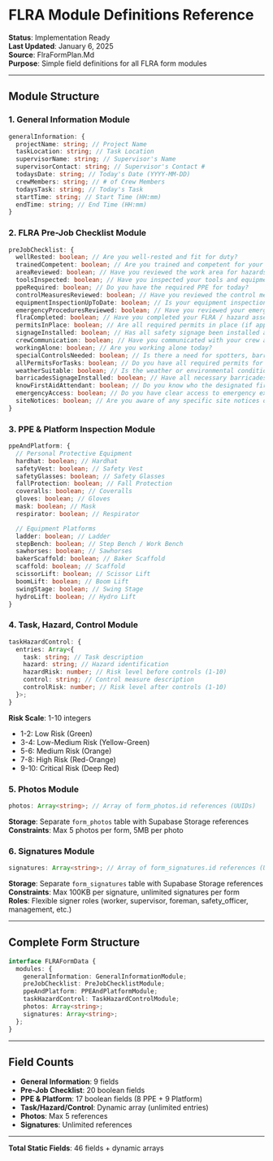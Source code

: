 # FLRA Module Definitions Reference

**Status**: Implementation Ready  
**Last Updated**: January 6, 2025  
**Source**: FlraFormPlan.Md  
**Purpose**: Simple field definitions for all FLRA form modules

---

## Module Structure

### 1. General Information Module

```typescript
generalInformation: {
  projectName: string; // Project Name
  taskLocation: string; // Task Location
  supervisorName: string; // Supervisor's Name
  supervisorContact: string; // Supervisor's Contact #
  todaysDate: string; // Today's Date (YYYY-MM-DD)
  crewMembers: string; // # of Crew Members
  todaysTask: string; // Today's Task
  startTime: string; // Start Time (HH:mm)
  endTime: string; // End Time (HH:mm)
}
```

### 2. FLRA Pre-Job Checklist Module

```typescript
preJobChecklist: {
  wellRested: boolean; // Are you well-rested and fit for duty?
  trainedCompetent: boolean; // Are you trained and competent for your tasks today?
  areaReviewed: boolean; // Have you reviewed the work area for hazards?
  toolsInspected: boolean; // Have you inspected your tools and equipment?
  ppeRequired: boolean; // Do you have the required PPE for today?
  controlMeasuresReviewed: boolean; // Have you reviewed the control measures needed today?
  equipmentInspectionUpToDate: boolean; // Is your equipment inspection up-to-date?
  emergencyProceduresReviewed: boolean; // Have you reviewed your emergency procedures?
  flraCompleted: boolean; // Have you completed your FLRA / hazard assessment?
  permitsInPlace: boolean; // Are all required permits in place (if applicable)?
  signageInstalled: boolean; // Has all safety signage been installed and checked?
  crewCommunication: boolean; // Have you communicated with your crew about today's plan?
  workingAlone: boolean; // Are you working alone today?
  specialControlsNeeded: boolean; // Is there a need for spotters, barricades, or other special controls?
  allPermitsForTasks: boolean; // Do you have all required permits for today's tasks?
  weatherSuitable: boolean; // Is the weather or environmental condition suitable for work?
  barricadesSignageInstalled: boolean; // Have all necessary barricades, signage, and barriers been installed and are in good condition?
  knowFirstAidAttendant: boolean; // Do you know who the designated first aid attendant is today?
  emergencyAccess: boolean; // Do you have clear access to emergency exits and muster points?
  siteNotices: boolean; // Are you aware of any specific site notices or bulletins today?
}
```

### 3. PPE & Platform Inspection Module

```typescript
ppeAndPlatform: {
  // Personal Protective Equipment
  hardhat: boolean; // Hardhat
  safetyVest: boolean; // Safety Vest
  safetyGlasses: boolean; // Safety Glasses
  fallProtection: boolean; // Fall Protection
  coveralls: boolean; // Coveralls
  gloves: boolean; // Gloves
  mask: boolean; // Mask
  respirator: boolean; // Respirator

  // Equipment Platforms
  ladder: boolean; // Ladder
  stepBench: boolean; // Step Bench / Work Bench
  sawhorses: boolean; // Sawhorses
  bakerScaffold: boolean; // Baker Scaffold
  scaffold: boolean; // Scaffold
  scissorLift: boolean; // Scissor Lift
  boomLift: boolean; // Boom Lift
  swingStage: boolean; // Swing Stage
  hydroLift: boolean; // Hydro Lift
}
```

### 4. Task, Hazard, Control Module

```typescript
taskHazardControl: {
  entries: Array<{
    task: string; // Task description
    hazard: string; // Hazard identification
    hazardRisk: number; // Risk level before controls (1-10)
    control: string; // Control measure description
    controlRisk: number; // Risk level after controls (1-10)
  }>;
}
```

**Risk Scale**: 1-10 integers

- 1-2: Low Risk (Green)
- 3-4: Low-Medium Risk (Yellow-Green)
- 5-6: Medium Risk (Orange)
- 7-8: High Risk (Red-Orange)
- 9-10: Critical Risk (Deep Red)

### 5. Photos Module

```typescript
photos: Array<string>; // Array of form_photos.id references (UUIDs)
```

**Storage**: Separate `form_photos` table with Supabase Storage references  
**Constraints**: Max 5 photos per form, 5MB per photo

### 6. Signatures Module

```typescript
signatures: Array<string>; // Array of form_signatures.id references (UUIDs)
```

**Storage**: Separate `form_signatures` table with Supabase Storage references  
**Constraints**: Max 100KB per signature, unlimited signatures per form  
**Roles**: Flexible signer roles (worker, supervisor, foreman, safety_officer, management, etc.)

---

## Complete Form Structure

```typescript
interface FLRAFormData {
  modules: {
    generalInformation: GeneralInformationModule;
    preJobChecklist: PreJobChecklistModule;
    ppeAndPlatform: PPEAndPlatformModule;
    taskHazardControl: TaskHazardControlModule;
    photos: Array<string>;
    signatures: Array<string>;
  };
}
```

---

## Field Counts

- **General Information**: 9 fields
- **Pre-Job Checklist**: 20 boolean fields
- **PPE & Platform**: 17 boolean fields (8 PPE + 9 Platform)
- **Task/Hazard/Control**: Dynamic array (unlimited entries)
- **Photos**: Max 5 references
- **Signatures**: Unlimited references

---

**Total Static Fields**: 46 fields + dynamic arrays
